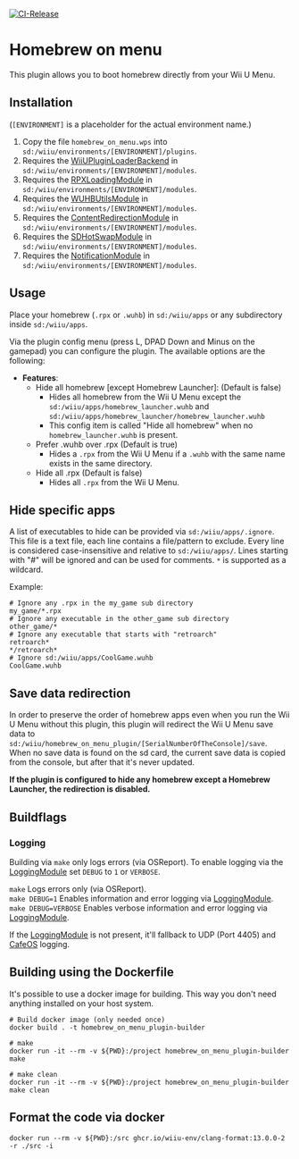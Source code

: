 [![CI-Release](https://github.com/wiiu-env/homebrew_on_menu_plugin/actions/workflows/ci.yml/badge.svg)](https://github.com/wiiu-env/homebrew_on_menu_plugin/actions/workflows/ci.yml)

# Homebrew on menu

This plugin allows you to boot homebrew directly from your Wii U Menu.

## Installation
(`[ENVIRONMENT]` is a placeholder for the actual environment name.)

1. Copy the file `homebrew_on_menu.wps` into `sd:/wiiu/environments/[ENVIRONMENT]/plugins`.  
2. Requires the [WiiUPluginLoaderBackend](https://github.com/wiiu-env/WiiUPluginLoaderBackend) in `sd:/wiiu/environments/[ENVIRONMENT]/modules`.
3. Requires the [RPXLoadingModule](https://github.com/wiiu-env/RPXLoadingModule) in `sd:/wiiu/environments/[ENVIRONMENT]/modules`.
4. Requires the [WUHBUtilsModule](https://github.com/wiiu-env/WUHBUtilsModule) in `sd:/wiiu/environments/[ENVIRONMENT]/modules`.
5. Requires the [ContentRedirectionModule](https://github.com/wiiu-env/ContentRedirectionModule) in `sd:/wiiu/environments/[ENVIRONMENT]/modules`.
6. Requires the [SDHotSwapModule](https://github.com/wiiu-env/SDHotSwapModule) in `sd:/wiiu/environments/[ENVIRONMENT]/modules`.
7. Requires the [NotificationModule](https://github.com/wiiu-env/NotificationModule) in `sd:/wiiu/environments/[ENVIRONMENT]/modules`.

## Usage

Place your homebrew (`.rpx` or `.wuhb`) in `sd:/wiiu/apps` or any subdirectory inside `sd:/wiiu/apps`.

Via the plugin config menu (press L, DPAD Down and Minus on the gamepad) you can configure the plugin. The available options are the following:
- **Features**:
  - Hide all homebrew [except Homebrew Launcher]:  (Default is false)
    - Hides all homebrew from the Wii U Menu except the `sd:/wiiu/apps/homebrew_launcher.wuhb` and `sd:/wiiu/apps/homebrew_launcher/homebrew_launcher.wuhb`
    - This config item is called "Hide all homebrew" when no `homebrew_launcher.wuhb` is present.
  - Prefer .wuhb over .rpx (Default is true)
    - Hides a `.rpx` from the Wii U Menu if a `.wuhb` with the same name exists in the same directory.
  - Hide all .rpx (Default is false)
    - Hides all `.rpx` from the Wii U Menu.

## Hide specific apps

A list of executables to hide can be provided via `sd:/wiiu/apps/.ignore`. This file is a text file, each line contains a file/pattern to exclude. 
Every line is considered case-insensitive and relative to `sd:/wiiu/apps/`. Lines starting with "#" will be ignored and can be used for comments. `*` is supported as a wildcard.

Example:
```
# Ignore any .rpx in the my_game sub directory
my_game/*.rpx
# Ignore any executable in the other_game sub directory
other_game/*
# Ignore any executable that starts with "retroarch"
retroarch*
*/retroarch*
# Ignore sd:/wiiu/apps/CoolGame.wuhb
CoolGame.wuhb
```

## Save data redirection
In order to preserve the order of homebrew apps even when you run the Wii U Menu without this plugin, this plugin will redirect the Wii U Menu save data to 
`sd:/wiiu/homebrew_on_menu_plugin/[SerialNumberOfTheConsole]/save`. When no save data is found on the sd card, the current save data is copied from the console,
but after that it's never updated.

**If the plugin is configured to hide any homebrew except a Homebrew Launcher, the redirection is disabled.**

## Buildflags

### Logging
Building via `make` only logs errors (via OSReport). To enable logging via the [LoggingModule](https://github.com/wiiu-env/LoggingModule) set `DEBUG` to `1` or `VERBOSE`.

`make` Logs errors only (via OSReport).  
`make DEBUG=1` Enables information and error logging via [LoggingModule](https://github.com/wiiu-env/LoggingModule).  
`make DEBUG=VERBOSE` Enables verbose information and error logging via [LoggingModule](https://github.com/wiiu-env/LoggingModule).

If the [LoggingModule](https://github.com/wiiu-env/LoggingModule) is not present, it'll fallback to UDP (Port 4405) and [CafeOS](https://github.com/wiiu-env/USBSerialLoggingModule) logging.

## Building using the Dockerfile

It's possible to use a docker image for building. This way you don't need anything installed on your host system.

```
# Build docker image (only needed once)
docker build . -t homebrew_on_menu_plugin-builder

# make 
docker run -it --rm -v ${PWD}:/project homebrew_on_menu_plugin-builder make

# make clean
docker run -it --rm -v ${PWD}:/project homebrew_on_menu_plugin-builder make clean
```

## Format the code via docker

`docker run --rm -v ${PWD}:/src ghcr.io/wiiu-env/clang-format:13.0.0-2 -r ./src -i`